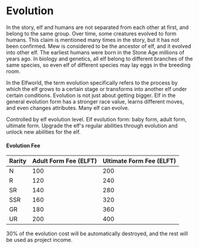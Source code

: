 # Evolution

In the story, elf and humans are not separated from each other at first, and belong to the same group. Over time, some creatures evolved to form humans. This claim is mentioned many times in the story, but it has not been confirmed. Mew is considered to be the ancestor of elf, and it evolved into other elf. The earliest humans were born in the Stone Age millions of years ago. In biology and genetics, all elf belong to different branches of the same species, so even elf of different species may lay eggs in the breeding room.

In the Elfworld, the term evolution specifically refers to the process by which the elf grows to a certain stage or transforms into another elf under certain conditions. Evolution is not just about getting bigger. Elf in the general evolution form has a stronger race value, learns different moves, and even changes attributes. Many elf can evolve.

Controlled by elf evolution level. Elf evolution form: baby form, adult form, ultimate form. Upgrade the elf's regular abilities through evolution and unlock new abilities for the elf.

#### Evolution Fee

| Rarity | Adult Form Fee (ELFT) | Ultimate Form Fee (ELFT) |
| ------ | --------------------- | ------------------------ |
| N      | 100                   | 200                      |
| R      | 120                   | 240                      |
| SR     | 140                   | 280                      |
| SSR    | 160                   | 320                      |
| GR     | 180                   | 360                      |
| UR     | 200                   | 400                      |

30% of the evolution cost will be automatically destroyed, and the rest will be used as project income.
